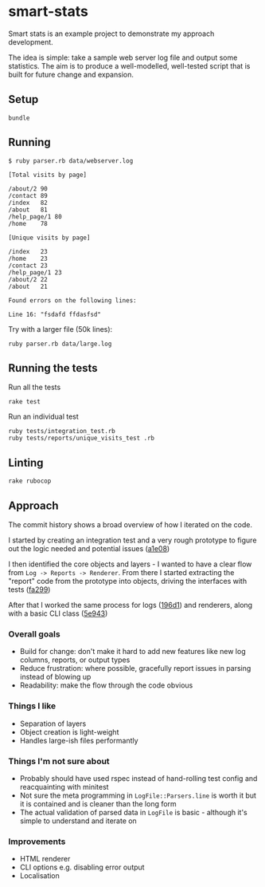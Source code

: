 # smart-stats

Smart stats is an example project to demonstrate my approach development.

The idea is simple: take a sample web server log file and output some statistics. The aim is to produce a well-modelled, well-tested script that is built for future change and expansion.


## Setup

```
bundle
```

## Running

```
$ ruby parser.rb data/webserver.log

[Total visits by page]

/about/2 90
/contact 89
/index   82
/about   81
/help_page/1 80
/home    78

[Unique visits by page]

/index   23
/home    23
/contact 23
/help_page/1 23
/about/2 22
/about   21

Found errors on the following lines:

Line 16: "fsdafd ffdasfsd"
```

Try with a larger file (50k lines):
```
ruby parser.rb data/large.log
```

## Running the tests

Run all the tests
```
rake test
```

Run an individual test

```
ruby tests/integration_test.rb
ruby tests/reports/unique_visits_test .rb
```

## Linting

```
rake rubocop
```

## Approach

The commit history shows a broad overview of how I iterated on the code. 

I started by creating an integration test and a very rough prototype to figure out the logic needed and potential issues ([a1e08](https://github.com/stevebartholomew/smart-stats/commit/e78ab2b916728acc549bbfd0a2edee5e7e3a1e08))

I then identified the core objects and layers - I wanted to have a clear flow from `Log -> Reports -> Renderer`. From there I started extracting the "report" code from the prototype into objects, driving the interfaces with tests ([fa299](https://github.com/stevebartholomew/smart-stats/commit/c517673dd4eeca17ca9a39a6c31e673ca8afa299))

After that I worked the same process for logs ([196d1](https://github.com/stevebartholomew/smart-stats/commit/3e07ca5e595fea2048b6c760f2be4fd9a57196d1)) and renderers, along with a basic CLI class ([5e943](https://github.com/stevebartholomew/smart-stats/commit/c7bff3e0cd6ca09f8dd7f8bed1007bc5eaf5e943))


### Overall goals

* Build for change: don't make it hard to add new features like new log columns, reports, or output types
* Reduce frustration: where possible, gracefully report issues in parsing instead of blowing up
* Readability: make the flow through the code obvious

### Things I like

* Separation of layers
* Object creation is light-weight
* Handles large-ish files performantly

### Things I'm not sure about

* Probably should have used rspec instead of hand-rolling test config and reacquainting with minitest
* Not sure the meta programming in `LogFile::Parsers.line` is worth it but it is contained and is cleaner than the long form
* The actual validation of parsed data in `LogFile` is basic - although it's simple to understand and iterate on

### Improvements

* HTML renderer
* CLI options e.g. disabling error output
* Localisation